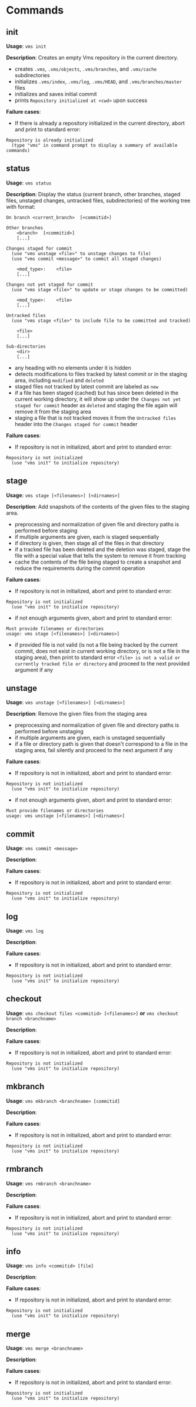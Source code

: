 # Commands

## init
**Usage**: `vms init`

**Description**: Creates an empty Vms repository in the current directory.
- creates `.vms`, `.vms/objects`, `.vms/branches`, and `.vms/cache` subdirectories
- initializes `.vms/index`, `.vms/log`, `.vms/HEAD`, and `.vms/branches/master` files
- initializes and saves initial commit
- prints `Repository initialized at <cwd>` upon success

**Failure cases**: 
- If there is already a repository initialized in the current directory, abort and print to standard error:
```
Repository is already initialized
  (type "vms" in command prompt to display a summary of available commands)
```
## status
**Usage**: `vms status`

**Description**: Display the status (current branch, other branches, staged files, unstaged changes, untracked files, subdirectories) of the working tree with format:
```
On branch <current_branch>  [<commitid>]

Other branches
    <branch>  [<commitid>]
    [...]

Changes staged for commit
  (use "vms unstage <file>" to unstage changes to file)
  (use "vms commit <message>" to commit all staged changes)

    <mod_type>:    <file>
    [...]

Changes not yet staged for commit
  (use "vms stage <file>" to update or stage changes to be committed)

    <mod_type>:    <file>
    [...]
        
Untracked files
  (use "vms stage <file>" to include file to be committed and tracked)

    <file>
    [...]
    
Sub-directories
    <dir>
    [...]
```

- any heading with no elements under it is hidden
- detects modifications to files tracked by latest commit or in the staging area, including `modified` and `deleted`
- staged files not tracked by latest commit are labeled as `new`
- if a file has been staged (cached) but has since been deleted in the current working directory, it will show up under the` Changes not yet staged for commit` header as `deleted` and staging the file again will remove it from the staging area
- staging a file that is not tracked moves it from the `Untracked files` header into the `Changes staged for commit` header

**Failure cases**: 
- If repository is not in initialized, abort and print to standard error:
```
Repository is not initialized
  (use "vms init" to initialize repository)
```

## stage
**Usage**: `vms stage [<filenames>] [<dirnames>]`

**Description**: Add snapshots of the contents of the given files to the staging area. 
- preprocessing and normalization of given file and directory paths is performed before staging
- if multiple arguments are given, each is staged sequentially
- if directory is given, then stage all of the files in that directory
- if a tracked file has been deleted and the deletion was staged, stage the file with a special value that tells the system to remove it from tracking
- cache the contents of the file being staged to create a snapshot and reduce the requirements during the commit operation

**Failure cases**: 
- If repository is not in initialized, abort and print to standard error:
```
Repository is not initialized
  (use "vms init" to initialize repository)
```
- if not enough arguments given, abort and print to standard error:
 ```
 Must provide filenames or directories
 usage: vms stage [<filenames>] [<dirnames>]
 ```
- if provided file is not valid (is not a file being tracked by the current commit, does not exist in current working directory, or is not a file in the staging area), then print to standard error `
<file> is not a valid or currently tracked file or directory ` and proceed to the next provided argument if any


## unstage
**Usage**: `vms unstage [<filenames>] [<dirnames>]`

**Description**: Remove the given files from the staging area
- preprocessing and normalization of given file and directory paths is performed before unstaging
- if multiple arguments are given, each is unstaged sequentially
- if a file or directory path is given that doesn't correspond to a file in the staging area, fail silently and proceed to the next argument if any

**Failure cases**: 
- If repository is not in initialized, abort and print to standard error:
```
Repository is not initialized
  (use "vms init" to initialize repository)
```
- if not enough arguments given, abort and print to standard error:
 ```
 Must provide filenames or directories
 usage: vms unstage [<filenames>] [<dirnames>]
 ```


## commit
**Usage**: `vms commit <message>`

**Description**:

**Failure cases**: 
- If repository is not in initialized, abort and print to standard error:
```
Repository is not initialized
  (use "vms init" to initialize repository)
```

## log
**Usage**: `vms log`

**Description**:

**Failure cases**: 
- If repository is not in initialized, abort and print to standard error:
```
Repository is not initialized
  (use "vms init" to initialize repository)
```

## checkout
**Usage**: `vms checkout files <commitid> [<filenames>]` **or** `vms checkout branch <branchname>`

**Description**:

**Failure cases**: 
- If repository is not in initialized, abort and print to standard error:
```
Repository is not initialized
  (use "vms init" to initialize repository)
```

## mkbranch
**Usage**: `vms mkbranch <branchname> [commitid]`

**Description**:

**Failure cases**: 
- If repository is not in initialized, abort and print to standard error:
```
Repository is not initialized
  (use "vms init" to initialize repository)
```

## rmbranch
**Usage**: `vms rmbranch <branchname>`

**Description**:

**Failure cases**: 
- If repository is not in initialized, abort and print to standard error:
```
Repository is not initialized
  (use "vms init" to initialize repository)
```

## info
**Usage**: `vms info <commitid> [file]`

**Description**:

**Failure cases**: 
- If repository is not in initialized, abort and print to standard error:
```
Repository is not initialized
  (use "vms init" to initialize repository)
```

## merge
**Usage**: `vms merge <branchname>`

**Description**:

**Failure cases**: 
- If repository is not in initialized, abort and print to standard error:
```
Repository is not initialized
  (use "vms init" to initialize repository)
```
